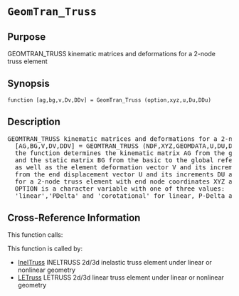 
<!-- <a name="_top"></a>
<div><a href="../../_index.md">Home</a> &gt;  <a href="#">latest</a> &gt; <a href="_index.md">Element_Library</a> &gt; GeomTran_Truss.m</div> -->

<!--<table width="100%"><tr><td align="left"><a href="../../_index.md"><img alt="<" border="0" src="../../left.png">&nbsp;Master index</a></td>
<td align="right"><a href="_index.md">Index for latest\Element_Library&nbsp;<img alt=">" border="0" src="../../right.png"></a></td></tr></table>-->
# `GeomTran_Truss`
<!-- <h1>GeomTran_Truss
</h1> -->

## <a name="_name"></a>Purpose

<!-- <h2 id="purpose"><a name="_name"></a>Purpose</h2> -->

GEOMTRAN_TRUSS kinematic matrices and deformations for a 2-node truss element

<!-- <div class="box"><strong>GEOMTRAN_TRUSS kinematic matrices and deformations for a 2-node truss element</strong></div> -->

## <a name="_synopsis"></a>Synopsis

`function [ag,bg,v,Dv,DDv] = GeomTran_Truss (option,xyz,u,Du,DDu)` 
## <a name="_description"></a>Description

<pre class="comment">GEOMTRAN_TRUSS kinematic matrices and deformations for a 2-node truss element
  [AG,BG,V,DV,DDV] = GEOMTRAN_TRUSS (NDF,XYZ,GEOMDATA,U,DU,DDU)
  the function determines the kinematic matrix AG from the global to the basic reference system,
  and the static matrix BG from the basic to the global reference system 
  as well as the element deformation vector V and its increments DV and DDV
  from the end displacement vector U and its increments DU and DDU
  for a 2-node truss element with end node coordinates XYZ and NDF dofs/node;
  OPTION is a character variable with one of three values:
  'linear','PDelta' and 'corotational' for linear, P-Delta and corotational geometry, resp.</pre>
<!-- <div class="fragment"><pre class="comment">GEOMTRAN_TRUSS kinematic matrices and deformations for a 2-node truss element
  [AG,BG,V,DV,DDV] = GEOMTRAN_TRUSS (NDF,XYZ,GEOMDATA,U,DU,DDU)
  the function determines the kinematic matrix AG from the global to the basic reference system,
  and the static matrix BG from the basic to the global reference system 
  as well as the element deformation vector V and its increments DV and DDV
  from the end displacement vector U and its increments DU and DDU
  for a 2-node truss element with end node coordinates XYZ and NDF dofs/node;
  OPTION is a character variable with one of three values:
  'linear','PDelta' and 'corotational' for linear, P-Delta and corotational geometry, resp.</pre></div> -->

<!-- crossreference -->
## <a name="_cross"></a>Cross-Reference Information

This function calls:
<ul style="list-style-image:url(../../matlabicon.gif)">
</ul>
This function is called by:
<ul style="list-style-image:url(../../matlabicon.gif)">
<li><a href="InelTruss.md" class="code" title="function ElemResp = InelTruss (action,el_no,xyz,ElemData,ElemState)">InelTruss</a>	INELTRUSS 2d/3d inelastic truss element under linear or nonlinear geometry</li><li><a href="LETruss.md" class="code" title="function ElemResp = LETruss (action,el_no,xyz,ElemData,ElemState)">LETruss</a>	LETRUSS 2d/3d linear truss element under linear or nonlinear geometry</li></ul>
<!-- crossreference -->




<!-- <hr><address>Generated on Thu 28-Jan-2021 18:22:44 by <strong><a href="http://www.artefact.tk/software/matlab/m2html/" title="Matlab Documentation in HTML">m2html</a></strong> &copy; 2005</address> -->
